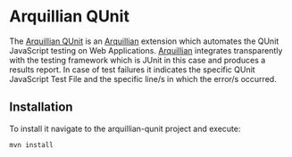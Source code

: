 # Arquillian QUnit
The [Arquillian QUnit](https://github.com/tolis-e/arquillian-qunit) is an [Arquillian](http://arquillian.org/) extension which automates the QUnit JavaScript testing on Web Applications. [Arquillian](http://arquillian.org/) integrates transparently with the testing framework which is JUnit in this case and produces a results report. In case of test failures it indicates the specific QUnit JavaScript Test File and the specific line/s in which the error/s occurred.

## Installation
To install it navigate to the arquillian-qunit project and execute:

    mvn install